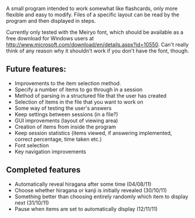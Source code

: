 A small program intended to work somewhat like flashcards, only more flexible and easy to modify. Files of a specific layout can be read by the program and then displayed in steps.

Currently only tested with the Meiryo font, which should be available as a free download for Windows users at http://www.microsoft.com/download/en/details.aspx?id=10550. Can't really think of any reason why it shouldn't work if you don't have the font, though.

## Future features:

- Improvements to the item selection method.
- Specify a number of items to go through in a session
- Method of parsing in a structured file that the user has created
- Selection of items in the file that you want to work on
- Some way of testing the user's answers
- Keep settings between sessions (in a file?)
- GUI improvements (layout of viewing area)
- Creation of items from inside the program
- Keep session statistics (items viewed, if answering implemented, correct percentage, time taken etc.)
- Font selection
- Key navigation improvements

## Completed features

- Automatically reveal hiragana after some time (04/08/11)
- Choose whether hiragana or kanji is initially revealed (30/10/11)
- Something better than choosing entirely randomly which item to display next (31/10/11)
- Pause when items are set to automatically display (12/11/11)